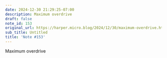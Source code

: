 ```yaml
---
date: 2024-12-30 21:29:25-07:00
description: Maximum overdrive
draft: false
note_id: 153
original_url: https://harper.micro.blog/2024/12/30/maximum-overdrive.html
sub_title: Untitled
title: 'Note #153'
---
```


Maximum overdrive